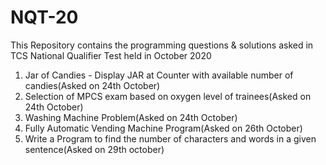 # NQT-20
This Repository contains the programming questions & solutions asked in TCS National Qualifier Test held in October 2020

1. Jar of Candies - Display JAR at Counter with available number of candies(Asked on 24th October)
2. Selection of MPCS exam based on oxygen level of trainees(Asked on 24th October)
3. Washing Machine Problem(Asked on 24th October)
4. Fully Automatic Vending Machine Program(Asked on 26th October)
5. Write a Program to find the number of characters and words in a given sentence(Asked on 29th october)
